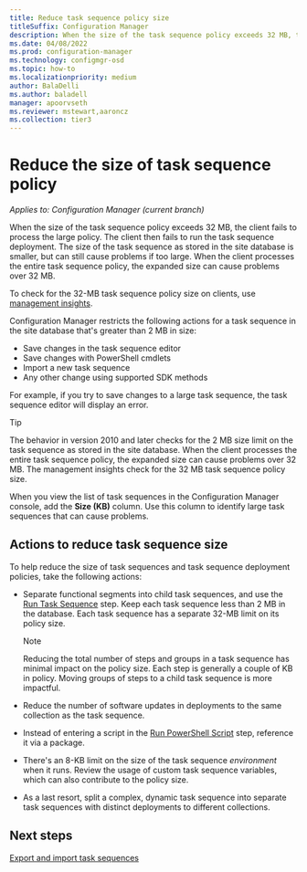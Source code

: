 ```yaml
---
title: Reduce task sequence policy size
titleSuffix: Configuration Manager
description: When the size of the task sequence policy exceeds 32 MB, the client fails to process the large policy. The client then fails to run the task sequence deployment. Manage the size of task sequence policy to reduce deployment failures.
ms.date: 04/08/2022
ms.prod: configuration-manager
ms.technology: configmgr-osd
ms.topic: how-to
ms.localizationpriority: medium
author: BalaDelli
ms.author: baladell
manager: apoorvseth
ms.reviewer: mstewart,aaroncz 
ms.collection: tier3
---
```


# Reduce the size of task sequence policy

*Applies to: Configuration Manager (current branch)*

<!--6982275-->
When the size of the task sequence policy exceeds 32 MB, the client fails to process the large policy. The client then fails to run the task sequence deployment. The size of the task sequence as stored in the site database is smaller, but can still cause problems if too large. When the client processes the entire task sequence policy, the expanded size can cause problems over 32 MB.

To check for the 32-MB task sequence policy size on clients, use [management insights](../../core/servers/manage/management-insights.md#operating-system-deployment).

Configuration Manager restricts the following actions for a task sequence in the site database that's greater than 2 MB in size:<!--6888853-->

- Save changes in the task sequence editor
- Save changes with PowerShell cmdlets
- Import a new task sequence
- Any other change using supported SDK methods

For example, if you try to save changes to a large task sequence, the task sequence editor will display an error.

> [!TIP]
> The behavior in version 2010 and later checks for the 2 MB size limit on the task sequence as stored in the site database. When the client processes the entire task sequence policy, the expanded size can cause problems over 32 MB. The management insights check for the 32 MB task sequence policy size.

When you view the list of task sequences in the Configuration Manager console, add the **Size (KB)** column. Use this column to identify large task sequences that can cause problems.<!--7645732-->

## Actions to reduce task sequence size

To help reduce the size of task sequences and task sequence deployment policies, take the following actions:

- Separate functional segments into child task sequences, and use the [Run Task Sequence](../understand/task-sequence-steps.md#child-task-sequence) step. Keep each task sequence less than 2 MB in the database. Each task sequence has a separate 32-MB limit on its policy size.

    > [!NOTE]
    > Reducing the total number of steps and groups in a task sequence has minimal impact on the policy size. Each step is generally a couple of KB in policy. Moving groups of steps to a child task sequence is more impactful.

- Reduce the number of software updates in deployments to the same collection as the task sequence.

- Instead of entering a script in the [Run PowerShell Script](../understand/task-sequence-steps.md#BKMK_RunPowerShellScript) step, reference it via a package.

- There's an 8-KB limit on the size of the task sequence _environment_ when it runs. Review the usage of custom task sequence variables, which can also contribute to the policy size.

- As a last resort, split a complex, dynamic task sequence into separate task sequences with distinct deployments to different collections.

## Next steps

[Export and import task sequences](export-import-task-sequences.md)
